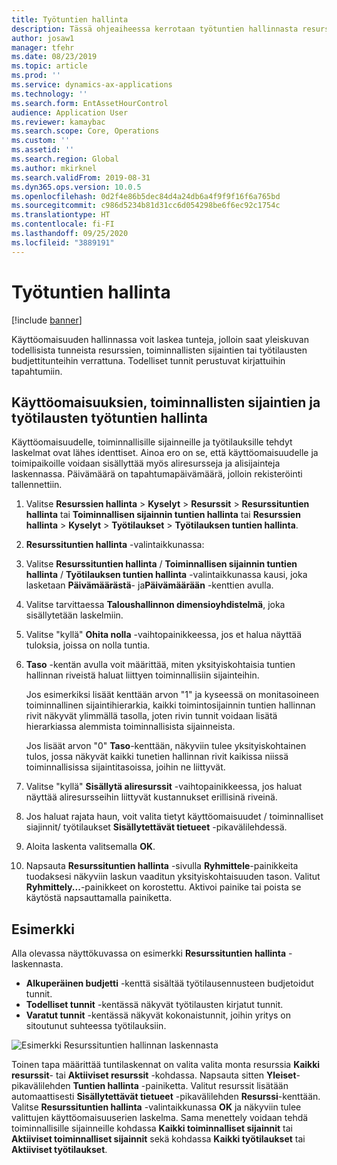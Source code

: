 ```yaml
---
title: Työtuntien hallinta
description: Tässä ohjeaiheessa kerrotaan työtuntien hallinnasta resurssien hallinnassa.
author: josaw1
manager: tfehr
ms.date: 08/23/2019
ms.topic: article
ms.prod: ''
ms.service: dynamics-ax-applications
ms.technology: ''
ms.search.form: EntAssetHourControl
audience: Application User
ms.reviewer: kamaybac
ms.search.scope: Core, Operations
ms.custom: ''
ms.assetid: ''
ms.search.region: Global
ms.author: mkirknel
ms.search.validFrom: 2019-08-31
ms.dyn365.ops.version: 10.0.5
ms.openlocfilehash: 0d2f4e86b5dec84d4a24db6a4f9f9f16f6a765bd
ms.sourcegitcommit: c986d5234b81d31cc6d054298be6f6ec92c1754c
ms.translationtype: HT
ms.contentlocale: fi-FI
ms.lasthandoff: 09/25/2020
ms.locfileid: "3889191"
---
```

# <a name="work-hour-control"></a>Työtuntien hallinta

[!include [banner](../../includes/banner.md)]

 

Käyttöomaisuuden hallinnassa voit laskea tunteja, jolloin saat yleiskuvan todellisista tunneista resurssien, toiminnallisten sijaintien tai työtilausten budjettitunteihin verrattuna. Todelliset tunnit perustuvat kirjattuihin tapahtumiin.

## <a name="work-hour-control-for-assets-functional-locations-and-work-orders"></a>Käyttöomaisuuksien, toiminnallisten sijaintien ja työtilausten työtuntien hallinta

Käyttöomaisuudelle, toiminnallisille sijainneille ja työtilauksille tehdyt laskelmat ovat lähes identtiset. Ainoa ero on se, että käyttöomaisuudelle ja toimipaikoille voidaan sisällyttää myös aliresursseja ja alisijainteja laskennassa. Päivämäärä on tapahtumapäivämäärä, jolloin rekisteröinti tallennettiin.

1. Valitse **Resurssien hallinta** > **Kyselyt** > **Resurssit** > **Resurssituntien hallinta** tai **Toiminnallisen sijainnin tuntien hallinta** tai **Resurssien hallinta** > **Kyselyt** > **Työtilaukset** > **Työtilauksen tuntien hallinta**.

2. **Resurssituntien hallinta** -valintaikkunassa:

3. Valitse **Resurssituntien hallinta** / **Toiminnallisen sijainnin tuntien hallinta** / **Työtilauksen tuntien hallinta** -valintaikkunassa kausi, joka lasketaan **Päivämäärästä**- ja**Päivämäärään** -kenttien avulla.

4. Valitse tarvittaessa **Taloushallinnon dimensioyhdistelmä**, joka sisällytetään laskelmiin.

5. Valitse "kyllä" **Ohita nolla** -vaihtopainikkeessa, jos et halua näyttää tuloksia, joissa on nolla tuntia.

6. **Taso** -kentän avulla voit määrittää, miten yksityiskohtaisia tuntien hallinnan riveistä haluat liittyen toiminnallisiin sijainteihin. 

    Jos esimerkiksi lisäät kenttään arvon "1" ja kyseessä on monitasoineen toiminnallinen sijaintihierarkia, kaikki toimintosijainnin tuntien hallinnan rivit näkyvät ylimmällä tasolla, joten rivin tunnit voidaan lisätä hierarkiassa alemmista toiminnallisista sijainneista. 
    
    Jos lisäät arvon "0" **Taso**-kenttään, näkyviin tulee yksityiskohtainen tulos, jossa näkyvät kaikki tunetien hallinnan rivit kaikissa niissä toiminnallisissa sijaintitasoissa, joihin ne liittyvät.

7. Valitse "kyllä" **Sisällytä aliresurssit** -vaihtopainikkeessa, jos haluat näyttää aliresursseihin liittyvät kustannukset erillisinä riveinä.

8. Jos haluat rajata haun, voit valita tietyt käyttöomaisuudet / toiminnalliset siajinnit/ työtilaukset **Sisällytettävät tietueet** -pikavälilehdessä.

9. Aloita laskenta valitsemalla **OK**.

10. Napsauta **Resurssituntien hallinta** -sivulla **Ryhmittele**-painikkeita tuodaksesi näkyviin laskun vaaditun yksityiskohtaisuuden tason. Valitut **Ryhmittely...**-painikkeet on korostettu. Aktivoi painike tai poista se käytöstä napsauttamalla painiketta.

## <a name="example"></a>Esimerkki

Alla olevassa näyttökuvassa on esimerkki **Resurssituntien hallinta** -laskennasta.

- **Alkuperäinen budjetti** -kenttä sisältää työtilausennusteen budjetoidut tunnit. 
- **Todelliset tunnit** -kentässä näkyvät työtilausten kirjatut tunnit. 
- **Varatut tunnit** -kentässä näkyvät kokonaistunnit, joihin yritys on sitoutunut suhteessa työtilauksiin.

![Esimerkki Resurssituntien hallinnan laskennasta](media/04-controlling-and-reporting.png)

Toinen tapa määrittää tuntilaskennat on valita valita monta resurssia **Kaikki resurssit**- tai **Aktiiviset resurssit** -kohdassa. Napsauta sitten **Yleiset**-pikavälilehden **Tuntien hallinta** -painiketta. Valitut resurssit lisätään automaattisesti **Sisällytettävät tietueet** -pikavälilehden **Resurssi**-kenttään. Valitse **Resurssituntien hallinta** -valintaikkunassa **OK** ja näkyviin tulee valittujen käyttöomaisuuserien laskelma. Sama menettely voidaan tehdä toiminnallisille sijainneille kohdassa **Kaikki toiminnalliset sijainnit** tai **Aktiiviset toiminnalliset sijainnit** sekä kohdassa  **Kaikki työtilaukset** tai **Aktiiviset työtilaukset**.


